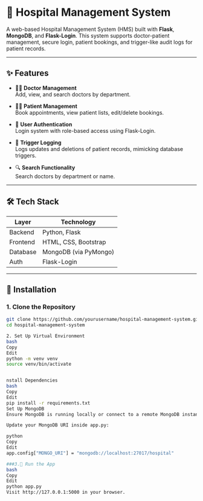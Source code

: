 # 🏥 Hospital Management System

A web-based Hospital Management System (HMS) built with **Flask**, **MongoDB**, and **Flask-Login**. This system supports doctor-patient management, secure login, patient bookings, and trigger-like audit logs for patient records.

---

## ✨ Features

- 👨‍⚕️ **Doctor Management**  
  Add, view, and search doctors by department.

- 🧑‍💼 **Patient Management**  
  Book appointments, view patient lists, edit/delete bookings.

- 🔐 **User Authentication**  
  Login system with role-based access using Flask-Login.

- 📜 **Trigger Logging**  
  Logs updates and deletions of patient records, mimicking database triggers.

- 🔍 **Search Functionality**  
  Search doctors by department or name.

---

## 🛠️ Tech Stack

| Layer      | Technology             |
|------------|------------------------|
| Backend    | Python, Flask          |
| Frontend   | HTML, CSS, Bootstrap   |
| Database   | MongoDB (via PyMongo)  |
| Auth       | Flask-Login            |

---

## 🧪 Installation

### 1. Clone the Repository

```bash
git clone https://github.com/yourusername/hospital-management-system.git
cd hospital-management-system

2. Set Up Virtual Environment
bash
Copy
Edit
python -m venv venv
source venv/bin/activate


nstall Dependencies
bash
Copy
Edit
pip install -r requirements.txt
Set Up MongoDB
Ensure MongoDB is running locally or connect to a remote MongoDB instance.

Update your MongoDB URI inside app.py:

python
Copy
Edit
app.config["MONGO_URI"] = "mongodb://localhost:27017/hospital"

###3.🚀 Run the App
bash
Copy
Edit
python app.py
Visit http://127.0.0.1:5000 in your browser.


